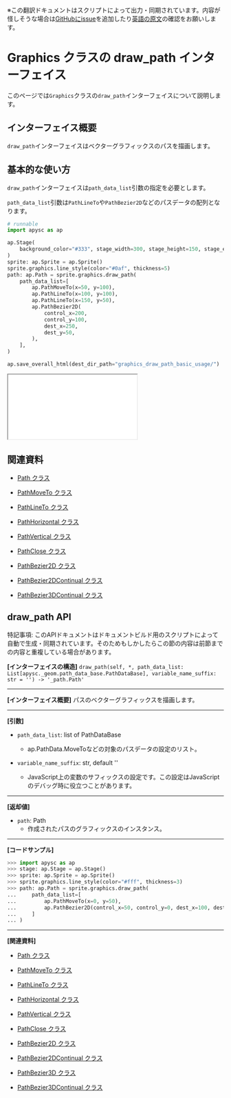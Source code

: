 <span class="inconspicuous-txt">※この翻訳ドキュメントはスクリプトによって出力・同期されています。内容が怪しそうな場合は<a href="https://github.com/simon-ritchie/apysc/issues" target="_blank">GitHubにissue</a>を追加したり[英語の原文](https://simon-ritchie.github.io/apysc/en/graphics_draw_path.html)の確認をお願いします。</span>

# Graphics クラスの draw_path インターフェイス

このページでは`Graphics`クラスの`draw_path`インターフェイスについて説明します。

## インターフェイス概要

`draw_path`インターフェイスはベクターグラフィックスのパスを描画します。

## 基本的な使い方

`draw_path`インターフェイスは`path_data_list`引数の指定を必要とします。

`path_data_list`引数は`PathLineTo`や`PathBezier2D`などのパスデータの配列となります。

```py
# runnable
import apysc as ap

ap.Stage(
    background_color="#333", stage_width=300, stage_height=150, stage_elem_id="stage"
)
sprite: ap.Sprite = ap.Sprite()
sprite.graphics.line_style(color="#0af", thickness=5)
path: ap.Path = sprite.graphics.draw_path(
    path_data_list=[
        ap.PathMoveTo(x=50, y=100),
        ap.PathLineTo(x=100, y=100),
        ap.PathLineTo(x=150, y=50),
        ap.PathBezier2D(
            control_x=200,
            control_y=100,
            dest_x=250,
            dest_y=50,
        ),
    ],
)

ap.save_overall_html(dest_dir_path="graphics_draw_path_basic_usage/")
```

<iframe src="static/graphics_draw_path_basic_usage/index.html" width="300" height="150"></iframe>

## 関連資料

- [Path クラス](jp_path.md)
- [PathMoveTo クラス](jp_path_move_to.md)

- [PathLineTo クラス](jp_path_line_to.md)
- [PathHorizontal クラス](jp_path_horizontal.md)

- [PathVertical クラス](jp_path_vertical.md)
- [PathClose クラス](jp_path_close.md)

- [PathBezier2D クラス](jp_path_bezier_2d.md)
- [PathBezier2DContinual クラス](jp_path_bezier_3d.md)

- [PathBezier3DContinual クラス](jp_path_bezier_3d_continual.md)

## draw_path API

<span class="inconspicuous-txt">特記事項: このAPIドキュメントはドキュメントビルド用のスクリプトによって自動で生成・同期されています。そのためもしかしたらこの節の内容は前節までの内容と重複している場合があります。</span>

**[インターフェイスの構造]** `draw_path(self, *, path_data_list: List[apysc._geom.path_data_base.PathDataBase], variable_name_suffix: str = '') -> '_path.Path'`<hr>

**[インターフェイス概要]** パスのベクターグラフィックスを描画します。<hr>

**[引数]**

- `path_data_list`: list of PathDataBase
  - ap.PathData.MoveToなどの対象のパスデータの設定のリスト。

- `variable_name_suffix`: str, default ''
  - JavaScript上の変数のサフィックスの設定です。この設定はJavaScriptのデバッグ時に役立つことがあります。

<hr>

**[返却値]**

- `path`: Path
  - 作成されたパスのグラフィックスのインスタンス。

<hr>

**[コードサンプル]**

```py
>>> import apysc as ap
>>> stage: ap.Stage = ap.Stage()
>>> sprite: ap.Sprite = ap.Sprite()
>>> sprite.graphics.line_style(color="#fff", thickness=3)
>>> path: ap.Path = sprite.graphics.draw_path(
...     path_data_list=[
...         ap.PathMoveTo(x=0, y=50),
...         ap.PathBezier2D(control_x=50, control_y=0, dest_x=100, dest_y=50),
...     ]
... )
```

<hr>

**[関連資料]**

- [Path クラス](https://simon-ritchie.github.io/apysc/jp/jp_path.html)
- [PathMoveTo クラス](https://simon-ritchie.github.io/apysc/jp/jp_path_move_to.html)

- [PathLineTo クラス](https://simon-ritchie.github.io/apysc/jp/jp_path_line_to.html)
- [PathHorizontal クラス](https://simon-ritchie.github.io/apysc/jp/jp_path_horizontal.html)

- [PathVertical クラス](https://simon-ritchie.github.io/apysc/jp/jp_path_vertical.html)
- [PathClose クラス](https://simon-ritchie.github.io/apysc/jp/jp_path_close.html)

- [PathBezier2D クラス](https://simon-ritchie.github.io/apysc/jp/jp_path_bezier_2d.html)
- [PathBezier2DContinual クラス](https://simon-ritchie.github.io/apysc/jp/jp_path_bezier_2d_continual.html)

- [PathBezier3D クラス](https://simon-ritchie.github.io/apysc/jp/jp_path_bezier_3d.html)
- [PathBezier3DContinual クラス](https://simon-ritchie.github.io/apysc/jp/jp_path_bezier_3d_continual.html)